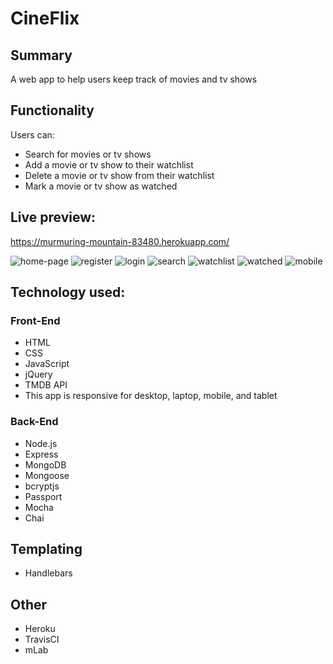 # CineFlix

## Summary

A web app to help users keep track of movies and tv shows

## Functionality

Users can:

* Search for movies or tv shows
* Add a movie or tv show to their watchlist
* Delete a movie or tv show from their watchlist
* Mark a movie or tv show as watched

## Live preview:

https://murmuring-mountain-83480.herokuapp.com/

![home-page](https://user-images.githubusercontent.com/25669046/34459777-e87d7936-edc7-11e7-83f6-a9a070985464.png)
![register](https://user-images.githubusercontent.com/25669046/34459779-f1de2f84-edc7-11e7-9ed9-2aca7d25d72f.png)
![login](https://user-images.githubusercontent.com/25669046/34459780-f382c746-edc7-11e7-9c86-bf798f6db1e9.png)
![search](https://user-images.githubusercontent.com/25669046/34459781-f57a8d22-edc7-11e7-8dfe-b0600e0871a5.png)
![watchlist](https://user-images.githubusercontent.com/25669046/34459782-f7877576-edc7-11e7-9a40-813ab5e68f93.png)
![watched](https://user-images.githubusercontent.com/25669046/34459784-f90bfdb8-edc7-11e7-904c-195826ff7fb6.png)
![mobile](https://user-images.githubusercontent.com/25669046/34454130-ece232b4-ed31-11e7-9b3f-40bd95cb82d5.PNG)

## Technology used:

### Front-End

* HTML
* CSS
* JavaScript
* jQuery
* TMDB API
* This app is responsive for desktop, laptop, mobile, and tablet

### Back-End

* Node.js
* Express
* MongoDB
* Mongoose
* bcryptjs
* Passport
* Mocha
* Chai

## Templating

* Handlebars

## Other

* Heroku
* TravisCI
* mLab
